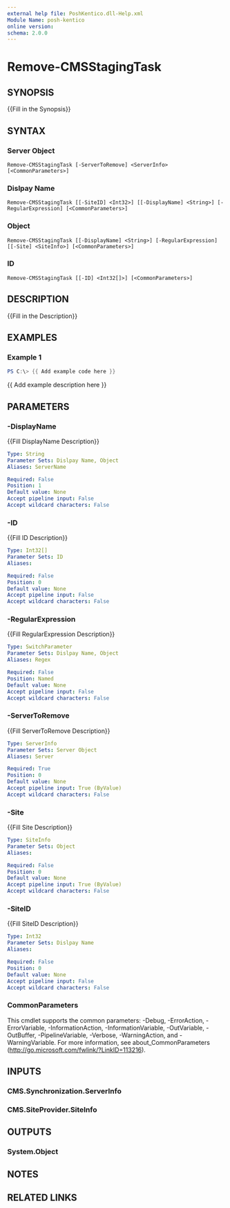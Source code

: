 ```yaml
---
external help file: PoshKentico.dll-Help.xml
Module Name: posh-kentico
online version:
schema: 2.0.0
---
```


# Remove-CMSStagingTask

## SYNOPSIS
{{Fill in the Synopsis}}

## SYNTAX

### Server Object
```
Remove-CMSStagingTask [-ServerToRemove] <ServerInfo> [<CommonParameters>]
```

### Dislpay Name
```
Remove-CMSStagingTask [[-SiteID] <Int32>] [[-DisplayName] <String>] [-RegularExpression] [<CommonParameters>]
```

### Object
```
Remove-CMSStagingTask [[-DisplayName] <String>] [-RegularExpression] [[-Site] <SiteInfo>] [<CommonParameters>]
```

### ID
```
Remove-CMSStagingTask [[-ID] <Int32[]>] [<CommonParameters>]
```

## DESCRIPTION
{{Fill in the Description}}

## EXAMPLES

### Example 1
```powershell
PS C:\> {{ Add example code here }}
```

{{ Add example description here }}

## PARAMETERS

### -DisplayName
{{Fill DisplayName Description}}

```yaml
Type: String
Parameter Sets: Dislpay Name, Object
Aliases: ServerName

Required: False
Position: 1
Default value: None
Accept pipeline input: False
Accept wildcard characters: False
```

### -ID
{{Fill ID Description}}

```yaml
Type: Int32[]
Parameter Sets: ID
Aliases:

Required: False
Position: 0
Default value: None
Accept pipeline input: False
Accept wildcard characters: False
```

### -RegularExpression
{{Fill RegularExpression Description}}

```yaml
Type: SwitchParameter
Parameter Sets: Dislpay Name, Object
Aliases: Regex

Required: False
Position: Named
Default value: None
Accept pipeline input: False
Accept wildcard characters: False
```

### -ServerToRemove
{{Fill ServerToRemove Description}}

```yaml
Type: ServerInfo
Parameter Sets: Server Object
Aliases: Server

Required: True
Position: 0
Default value: None
Accept pipeline input: True (ByValue)
Accept wildcard characters: False
```

### -Site
{{Fill Site Description}}

```yaml
Type: SiteInfo
Parameter Sets: Object
Aliases:

Required: False
Position: 0
Default value: None
Accept pipeline input: True (ByValue)
Accept wildcard characters: False
```

### -SiteID
{{Fill SiteID Description}}

```yaml
Type: Int32
Parameter Sets: Dislpay Name
Aliases:

Required: False
Position: 0
Default value: None
Accept pipeline input: False
Accept wildcard characters: False
```

### CommonParameters
This cmdlet supports the common parameters: -Debug, -ErrorAction, -ErrorVariable, -InformationAction, -InformationVariable, -OutVariable, -OutBuffer, -PipelineVariable, -Verbose, -WarningAction, and -WarningVariable.
For more information, see about_CommonParameters (http://go.microsoft.com/fwlink/?LinkID=113216).

## INPUTS

### CMS.Synchronization.ServerInfo

### CMS.SiteProvider.SiteInfo

## OUTPUTS

### System.Object
## NOTES

## RELATED LINKS
